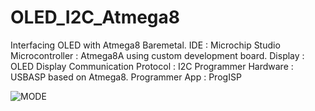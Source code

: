 # OLED_I2C_Atmega8
Interfacing OLED with Atmega8 Baremetal.
IDE : Microchip Studio
Microcontroller : Atmega8A using custom development board.
Display : OLED Display 
Communication Protocol : I2C
Programmer Hardware : USBASP based on Atmega8.
Programmer App : ProgISP

![MODE](https://github.com/navalkishor768/OLED_I2C_Atmega8/assets/111571035/a1d75060-8591-4a30-bc58-e1ef2023897e)



